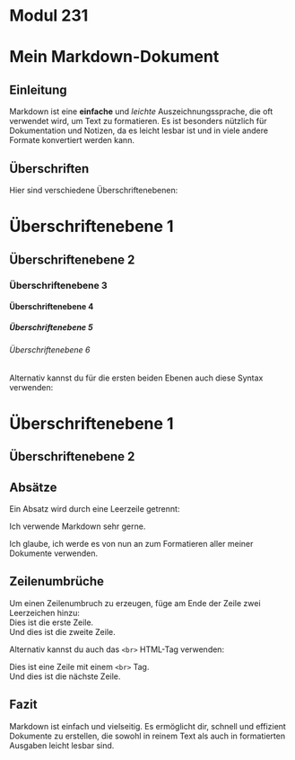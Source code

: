 # Modul 231
# Mein Markdown-Dokument

## Einleitung

Markdown ist eine **einfache** und _leichte_ Auszeichnungssprache, die oft verwendet wird, um Text zu formatieren. Es ist besonders nützlich für Dokumentation und Notizen, da es leicht lesbar ist und in viele andere Formate konvertiert werden kann.

## Überschriften

Hier sind verschiedene Überschriftenebenen:

# Überschriftenebene 1

## Überschriftenebene 2

### Überschriftenebene 3

#### Überschriftenebene 4

##### Überschriftenebene 5

###### Überschriftenebene 6

Alternativ kannst du für die ersten beiden Ebenen auch diese Syntax verwenden:

Überschriftenebene 1
===================

Überschriftenebene 2
-------------------

## Absätze

Ein Absatz wird durch eine Leerzeile getrennt:

Ich verwende Markdown sehr gerne.

Ich glaube, ich werde es von nun an zum Formatieren aller meiner Dokumente verwenden.

## Zeilenumbrüche

Um einen Zeilenumbruch zu erzeugen, füge am Ende der Zeile zwei Leerzeichen hinzu:  
Dies ist die erste Zeile.  
Und dies ist die zweite Zeile.

Alternativ kannst du auch das `<br>` HTML-Tag verwenden:

Dies ist eine Zeile mit einem `<br>` Tag.<br>
Und dies ist die nächste Zeile.

## Fazit

Markdown ist einfach und vielseitig. Es ermöglicht dir, schnell und effizient Dokumente zu erstellen, die sowohl in reinem Text als auch in formatierten Ausgaben leicht lesbar sind.
